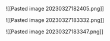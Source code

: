 ![[Pasted image 20230327182405.png]]

![[Pasted image 20230327183332.png]]

![[Pasted image 20230327183347.png]]
